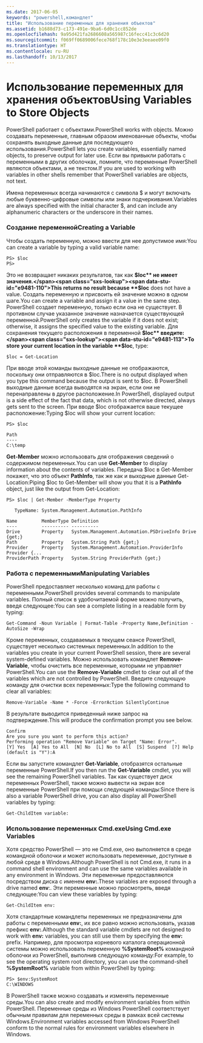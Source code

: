 ```yaml
---
ms.date: 2017-06-05
keywords: "powershell,командлет"
title: "Использование переменных для хранения объектов"
ms.assetid: b1688d73-c173-491e-9ba6-6d0c1cc852de
ms.openlocfilehash: 9a95d421fa2686608a565987c16fecc41c3c6d20
ms.sourcegitcommit: f069ff0689006fece768f178c10e3e3eeaee09f0
ms.translationtype: HT
ms.contentlocale: ru-RU
ms.lasthandoff: 10/13/2017
---
```

# <a name="using-variables-to-store-objects"></a><span data-ttu-id="e9481-103">Использование переменных для хранения объектов</span><span class="sxs-lookup"><span data-stu-id="e9481-103">Using Variables to Store Objects</span></span>
<span data-ttu-id="e9481-104">PowerShell работает с объектами.</span><span class="sxs-lookup"><span data-stu-id="e9481-104">PowerShell works with objects.</span></span> <span data-ttu-id="e9481-105">Можно создавать переменные, главным образом именованные объекты, чтобы сохранять выходные данные для последующего использования.</span><span class="sxs-lookup"><span data-stu-id="e9481-105">PowerShell lets you create variables, essentially named objects, to preserve output for later use.</span></span> <span data-ttu-id="e9481-106">Если вы привыкли работать с переменными в других оболочках, помните, что переменные PowerShell являются объектами, а не текстом.</span><span class="sxs-lookup"><span data-stu-id="e9481-106">If you are used to working with variables in other shells remember that PowerShell variables are objects, not text.</span></span>

<span data-ttu-id="e9481-107">Имена переменных всегда начинаются с символа $ и могут включать любые буквенно-цифровые символы или знаки подчеркивания.</span><span class="sxs-lookup"><span data-stu-id="e9481-107">Variables are always specified with the initial character $, and can include any alphanumeric characters or the underscore in their names.</span></span>

### <a name="creating-a-variable"></a><span data-ttu-id="e9481-108">Создание переменной</span><span class="sxs-lookup"><span data-stu-id="e9481-108">Creating a Variable</span></span>
<span data-ttu-id="e9481-109">Чтобы создать переменную, можно ввести для нее допустимое имя:</span><span class="sxs-lookup"><span data-stu-id="e9481-109">You can create a variable by typing a valid variable name:</span></span>

```
PS> $loc
PS>
```

<span data-ttu-id="e9481-110">Это не возвращает никаких результатов, так как **$loc** не имеет значения.</span><span class="sxs-lookup"><span data-stu-id="e9481-110">This returns no result because **$loc** does not have a value.</span></span> <span data-ttu-id="e9481-111">Создать переменную и присвоить ей значение можно в одном шаге.</span><span class="sxs-lookup"><span data-stu-id="e9481-111">You can create a variable and assign it a value in the same step.</span></span> <span data-ttu-id="e9481-112">PowerShell создает переменную, только если она не существует. В противном случае указанное значение назначается существующей переменной.</span><span class="sxs-lookup"><span data-stu-id="e9481-112">PowerShell only creates the variable if it does not exist; otherwise, it assigns the specified value to the existing variable.</span></span> <span data-ttu-id="e9481-113">Для сохранения текущего расположения в переменной **$loc** введите:</span><span class="sxs-lookup"><span data-stu-id="e9481-113">To store your current location in the variable **$loc**, type:</span></span>

```
$loc = Get-Location
```

<span data-ttu-id="e9481-114">При вводе этой команды выходные данные не отображаются, поскольку они отправляются в $loc.</span><span class="sxs-lookup"><span data-stu-id="e9481-114">There is no output displayed when you type this command because the output is sent to $loc.</span></span> <span data-ttu-id="e9481-115">В PowerShell выходные данные всегда выводятся на экран, если они не перенаправлены в другое расположение.</span><span class="sxs-lookup"><span data-stu-id="e9481-115">In PowerShell, displayed output is a side effect of the fact that data, which is not otherwise directed, always gets sent to the screen.</span></span> <span data-ttu-id="e9481-116">При вводе $loc отображается ваше текущее расположение:</span><span class="sxs-lookup"><span data-stu-id="e9481-116">Typing $loc will show your current location:</span></span>

```
PS> $loc

Path
----
C:\temp
```

<span data-ttu-id="e9481-117">**Get-Member** можно использовать для отображения сведений о содержимом переменных.</span><span class="sxs-lookup"><span data-stu-id="e9481-117">You can use **Get-Member** to display information about the contents of variables.</span></span> <span data-ttu-id="e9481-118">Передача $loc в Get-Member покажет, что это объект **PathInfo**, так же как и выходные данные Get-Location:</span><span class="sxs-lookup"><span data-stu-id="e9481-118">Piping $loc to Get-Member will show you that it is a **PathInfo** object, just like the output from Get-Location:</span></span>

```
PS> $loc | Get-Member -MemberType Property

   TypeName: System.Management.Automation.PathInfo

Name         MemberType Definition
----         ---------- ----------
Drive        Property   System.Management.Automation.PSDriveInfo Drive {get;}
Path         Property   System.String Path {get;}
Provider     Property   System.Management.Automation.ProviderInfo Provider {...
ProviderPath Property   System.String ProviderPath {get;}
```

### <a name="manipulating-variables"></a><span data-ttu-id="e9481-119">Работа с переменными</span><span class="sxs-lookup"><span data-stu-id="e9481-119">Manipulating Variables</span></span>
<span data-ttu-id="e9481-120">PowerShell предоставляет несколько команд для работы с переменными.</span><span class="sxs-lookup"><span data-stu-id="e9481-120">PowerShell provides several commands to manipulate variables.</span></span> <span data-ttu-id="e9481-121">Полный список в удобочитаемой форме можно получить, введя следующее:</span><span class="sxs-lookup"><span data-stu-id="e9481-121">You can see a complete listing in a readable form by typing:</span></span>

```
Get-Command -Noun Variable | Format-Table -Property Name,Definition -AutoSize -Wrap
```

<span data-ttu-id="e9481-122">Кроме переменных, создаваемых в текущем сеансе PowerShell, существует несколько системных переменных.</span><span class="sxs-lookup"><span data-stu-id="e9481-122">In addition to the variables you create in your current PowerShell session, there are several system-defined variables.</span></span> <span data-ttu-id="e9481-123">Можно использовать командлет **Remove-Variable**, чтобы очистить все переменные, которыми не управляет PowerShell.</span><span class="sxs-lookup"><span data-stu-id="e9481-123">You can use the **Remove-Variable** cmdlet to clear out all of the variables which are not controlled by PowerShell.</span></span> <span data-ttu-id="e9481-124">Введите следующую команду для очистки всех переменных:</span><span class="sxs-lookup"><span data-stu-id="e9481-124">Type the following command to clear all variables:</span></span>

```
Remove-Variable -Name * -Force -ErrorAction SilentlyContinue
```

<span data-ttu-id="e9481-125">В результате выводится приведенный ниже запрос на подтверждение.</span><span class="sxs-lookup"><span data-stu-id="e9481-125">This will produce the confirmation prompt you see below.</span></span>

```
Confirm
Are you sure you want to perform this action?
Performing operation "Remove Variable" on Target "Name: Error".
[Y] Yes  [A] Yes to All  [N] No  [L] No to All  [S] Suspend  [?] Help
(default is "Y"):A
```

<span data-ttu-id="e9481-126">Если вы запустите командлет **Get-Variable**, отобразятся остальные переменные PowerShell.</span><span class="sxs-lookup"><span data-stu-id="e9481-126">If you then run the **Get-Variable** cmdlet, you will see the remaining PowerShell variables.</span></span> <span data-ttu-id="e9481-127">Так как существует диск переменных PowerShell, также можно вывести на экран все переменные PowerShell при помощи следующей команды:</span><span class="sxs-lookup"><span data-stu-id="e9481-127">Since there is also a variable PowerShell drive, you can also display all PowerShell variables by typing:</span></span>

```
Get-ChildItem variable:
```

### <a name="using-cmdexe-variables"></a><span data-ttu-id="e9481-128">Использование переменных Cmd.exe</span><span class="sxs-lookup"><span data-stu-id="e9481-128">Using Cmd.exe Variables</span></span>
<span data-ttu-id="e9481-129">Хотя средство PowerShell — это не Cmd.exe, оно выполняется в среде командной оболочки и может использовать переменные, доступные в любой среде в Windows.</span><span class="sxs-lookup"><span data-stu-id="e9481-129">Although PowerShell is not Cmd.exe, it runs in a command shell environment and can use the same variables available in any environment in Windows.</span></span> <span data-ttu-id="e9481-130">Эти переменные предоставляются посредством диска с именем **env:**.</span><span class="sxs-lookup"><span data-stu-id="e9481-130">These variables are exposed through a drive named **env**:.</span></span> <span data-ttu-id="e9481-131">Эти переменные можно просмотреть, введя следующее:</span><span class="sxs-lookup"><span data-stu-id="e9481-131">You can view these variables by typing:</span></span>

```
Get-ChildItem env:
```

<span data-ttu-id="e9481-132">Хотя стандартные командлеты переменных не предназначены для работы с переменными **env:**, их все равно можно использовать, указав префикс **env:**.</span><span class="sxs-lookup"><span data-stu-id="e9481-132">Although the standard variable cmdlets are not designed to work with **env:** variables, you can still use them by specifying the **env:** prefix.</span></span> <span data-ttu-id="e9481-133">Например, для просмотра корневого каталога операционной системы можно использовать переменную **%SystemRoot%** командной оболочки из PowerShell, выполнив следующую команду:</span><span class="sxs-lookup"><span data-stu-id="e9481-133">For example, to see the operating system root directory, you can use the command-shell **%SystemRoot%** variable from within PowerShell by typing:</span></span>

```
PS> $env:SystemRoot
C:\WINDOWS
```

<span data-ttu-id="e9481-134">В PowerShell также можно создавать и изменять переменные среды.</span><span class="sxs-lookup"><span data-stu-id="e9481-134">You can also create and modify environment variables from within PowerShell.</span></span> <span data-ttu-id="e9481-135">Переменные среды из Windows PowerShell соответствует обычным правилам для переменных среды в рамках всей системы Windows.</span><span class="sxs-lookup"><span data-stu-id="e9481-135">Environment variables accessed from Windows PowerShell conform to the normal rules for environment variables elsewhere in Windows.</span></span>

